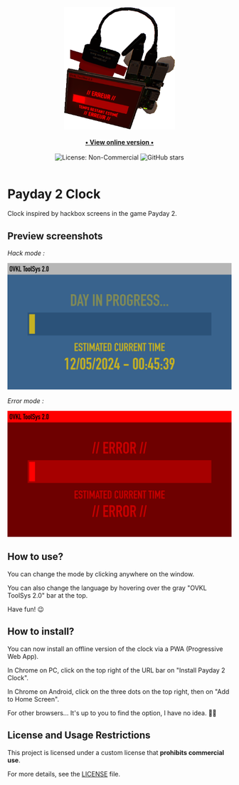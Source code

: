 <div align="center">
    <br>
    <img src="./assets/images/logo.png" alt="Payday 2 Clock" width=250>
    <br>
    <br>
    <a href="https://payday-2-clock.com" target="_blank">
        <b>• View online version •</b>
    </a>
    <br>
    <br>
    <img src="https://img.shields.io/badge/License-NonCommercial-red" alt="License: Non-Commercial">
    <img src="https://img.shields.io/github/stars/TheRake66/Payday-2-Clock"  alt="GitHub stars">
    <br>
    <br>
</div>

# Payday 2 Clock

 Clock inspired by hackbox screens in the game Payday 2.

## Preview screenshots

 *Hack mode :*

 ![Hack mode](./resources/20241205_004540_0672.png)

 *Error mode :*

 ![Error mode](./resources/20241205_004555_0800.png)

## How to use?

 You can change the mode by clicking anywhere on the window.

 You can also change the language by hovering over the gray "OVKL ToolSys 2.0" bar at the top.

 Have fun! 😉

## How to install?

 You can now install an offline version of the clock via a PWA (Progressive Web App).

 In Chrome on PC, click on the top right of the URL bar on "Install Payday 2 Clock".

 In Chrome on Android, click on the three dots on the top right, then on "Add to Home Screen".

 For other browsers... It's up to you to find the option, I have no idea. 🤷‍♂️

## License and Usage Restrictions

 This project is licensed under a custom license that **prohibits commercial use**.

 For more details, see the [LICENSE](./LICENSE) file.
